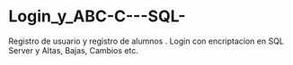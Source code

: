 # Login_y_ABC-C---SQL-
Registro de usuario y registro de alumnos . Login con encriptacion en SQL Server y Altas, Bajas, Cambios etc.
